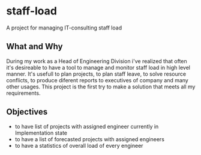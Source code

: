 # staff-load
A project for managing IT-consulting staff load 
## What and Why
During my work as a Head of Engineering Division i've realized that often it's desireable to have a tool to manage and monitor staff load in high level manner. It's usefull to plan projects, to plan staff leave, to solve resource conflicts, to produce diferent reports to executives of company and many other usages.
This project is the first try to make a solution that meets all my requirements.
## Objectives
* to have list of projects with assigned engineer currently in Implementation state
* to have a list of forecasted projects with assigned engineers
* to have a statistics of overall load of every engineer

